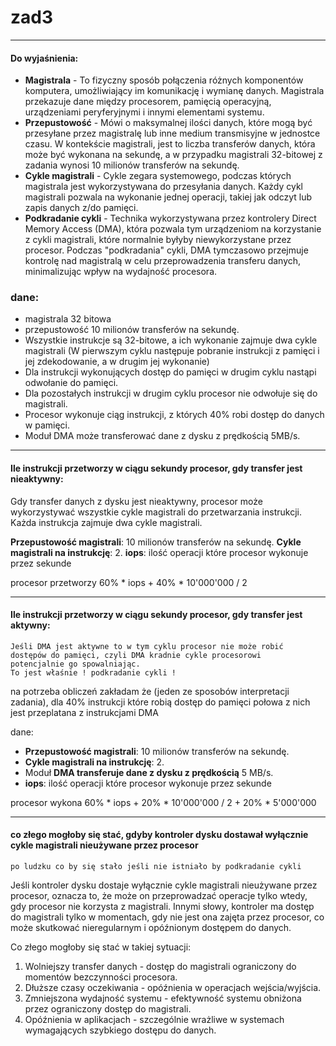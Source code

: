 # zad3

---

#### Do wyjaśnienia:
* **Magistrala** - To fizyczny sposób połączenia różnych komponentów komputera, umożliwiający im komunikację i wymianę danych. Magistrala przekazuje dane między procesorem, pamięcią operacyjną, urządzeniami peryferyjnymi i innymi elementami systemu.
* **Przepustowość** - Mówi o maksymalnej ilości danych, które mogą być przesyłane przez magistralę lub inne medium transmisyjne w jednostce czasu. W kontekście magistrali, jest to liczba transferów danych, która może być wykonana na sekundę, a w przypadku magistrali 32-bitowej z zadania wynosi 10 milionów transferów na sekundę.
* **Cykle magistrali** - Cykle zegara systemowego, podczas których magistrala jest wykorzystywana do przesyłania danych. Każdy cykl magistrali pozwala na wykonanie jednej operacji, takiej jak odczyt lub zapis danych z/do pamięci.
* **Podkradanie cykli** - Technika wykorzystywana przez kontrolery Direct Memory Access (DMA), która pozwala tym urządzeniom na korzystanie z cykli magistrali, które normalnie byłyby niewykorzystane przez procesor. Podczas "podkradania" cykli, DMA tymczasowo przejmuje kontrolę nad magistralą w celu przeprowadzenia transferu danych, minimalizując wpływ na wydajność procesora. 

### dane:
* magistrala 32 bitowa
* przepustowość 10 milionów transferów na sekundę.
* Wszystkie instrukcje są 32-bitowe, a ich wykonanie zajmuje dwa cykle magistrali (W pierwszym cyklu następuje pobranie instrukcji z pamięci i jej zdekodowanie, a w drugim jej wykonanie)
* Dla instrukcji wykonujących dostęp do pamięci w drugim cyklu nastąpi odwołanie do pamięci.
* Dla pozostałych instrukcji w drugim cyklu procesor nie odwołuje się do magistrali.
* Procesor wykonuje ciąg instrukcji, z których 40% robi dostęp do danych w pamięci.
* Moduł DMA może transferować dane z dysku z prędkością 5MB/s.

---

#### Ile instrukcji przetworzy w ciągu sekundy procesor, gdy transfer jest nieaktywny:
Gdy transfer danych z dysku jest nieaktywny, procesor może wykorzystywać wszystkie cykle magistrali do przetwarzania instrukcji. Każda instrukcja zajmuje dwa cykle magistrali.

**Przepustowość magistrali**: 10 milionów transferów na sekundę.
**Cykle magistrali na instrukcję**: 2.
**iops**: ilość operacji które procesor wykonuje przez sekunde

procesor przetworzy 60% * iops + 40% * 10'000'000 / 2

---

#### Ile instrukcji przetworzy w ciągu sekundy procesor, gdy transfer jest aktywny:
```
Jeśli DMA jest aktywne to w tym cyklu procesor nie może robić
dostępów do pamięci, czyli DMA kradnie cykle procesorowi
potencjalnie go spowalniając. 
To jest właśnie ! podkradanie cykli !
```
na potrzeba obliczeń zakładam że (jeden ze sposobów interpretacji zadania), dla 40% instrukcji które robią dostęp do pamięci połowa z nich jest przeplatana z instrukcjami DMA

dane:
* **Przepustowość magistrali**: 10 milionów transferów na sekundę.
* **Cykle magistrali na instrukcję**: 2.
* Moduł **DMA transferuje dane z dysku z prędkością** 5 MB/s.
* **iops**: ilość operacji które procesor wykonuje przez sekunde

procesor wykona 60% * iops + 20% * 10'000'000 / 2 + 20% * 5'000'000 

---

####  co złego mogłoby się stać, gdyby kontroler dysku dostawał wyłącznie cykle magistrali nieużywane przez procesor

```po ludzku co by się stało jeśli nie istniało by podkradanie cykli ```

Jeśli kontroler dysku dostaje wyłącznie cykle magistrali nieużywane przez procesor, oznacza to, że może on przeprowadzać operacje tylko wtedy, gdy procesor nie korzysta z magistrali. Innymi słowy, kontroler ma dostęp do magistrali tylko w momentach, gdy nie jest ona zajęta przez procesor, co może skutkować nieregularnym i opóźnionym dostępem do danych.

Co złego mogłoby się stać w takiej sytuacji:
1. Wolniejszy transfer danych - dostęp do magistrali ograniczony do momentów bezczynności procesora.
2. Dłuższe czasy oczekiwania - opóźnienia w operacjach wejścia/wyjścia.
3. Zmniejszona wydajność systemu - efektywność systemu obniżona przez ograniczony dostęp do magistrali.
4. Opóźnienia w aplikacjach - szczególnie wrażliwe w systemach wymagających szybkiego dostępu do danych.